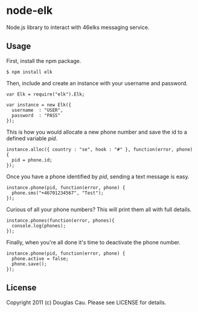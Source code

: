 # node-elk

Node.js library to interact with 46elks messaging service.

## Usage

First, install the npm package.

	$ npm install elk

Then, include and create an instance with your username and password.

	var Elk = require("elk").Elk;

	var instance = new Elk({
  	  username  : "USER",
  	  password  : "PASS"
	});

This is how you would allocate a new phone number and save the id to a defined variable *pid*.

	instance.alloc({ country : "se", hook : "#" }, function(error, phone) {
  	  pid = phone.id;
	});

Once you have a phone identified by *pid*, sending a text message is easy.

	instance.phone(pid, function(error, phone) {
  	  phone.sms("+46701234567", "Test");
	});

Curious of all your phone numbers? This will print them all with full details.

	instance.phones(function(error, phones){
  	  console.log(phones);
	});

Finally, when you're all done it's time to deactivate the phone number.

	instance.phone(pid, function(error, phone) {
  	  phone.active = false;
  	  phone.save();
	});

## License

Copyright 2011 (c) Douglas Cau.
Please see LICENSE for details.
